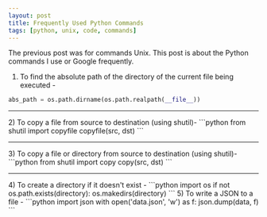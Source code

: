 ```yaml
---
layout: post
title: Frequently Used Python Commands
tags: [python, unix, code, commands]
---
```


The previous post was for commands Unix. This post is about the Python commands I use or Google frequently.

1) To find the absolute path of the directory of the current file being executed -

```python
abs_path = os.path.dirname(os.path.realpath(__file__))
```
<hr/>
2) To copy a file from source to destination (using shutil)-
```python
from shutil import copyfile
  copyfile(src, dst)
```
<hr/>
3) To copy a file or directory from source to destination (using shutil)-
```python
from shutil import copy
  copy(src, dst)
```
<hr/>
4) To create a directory if it doesn't exist -
```python
import os
if not os.path.exists(directory):
    os.makedirs(directory)
```
5) To write a JSON to a file -
```python
import json
with open('data.json', 'w') as f:
    json.dump(data, f)
```
